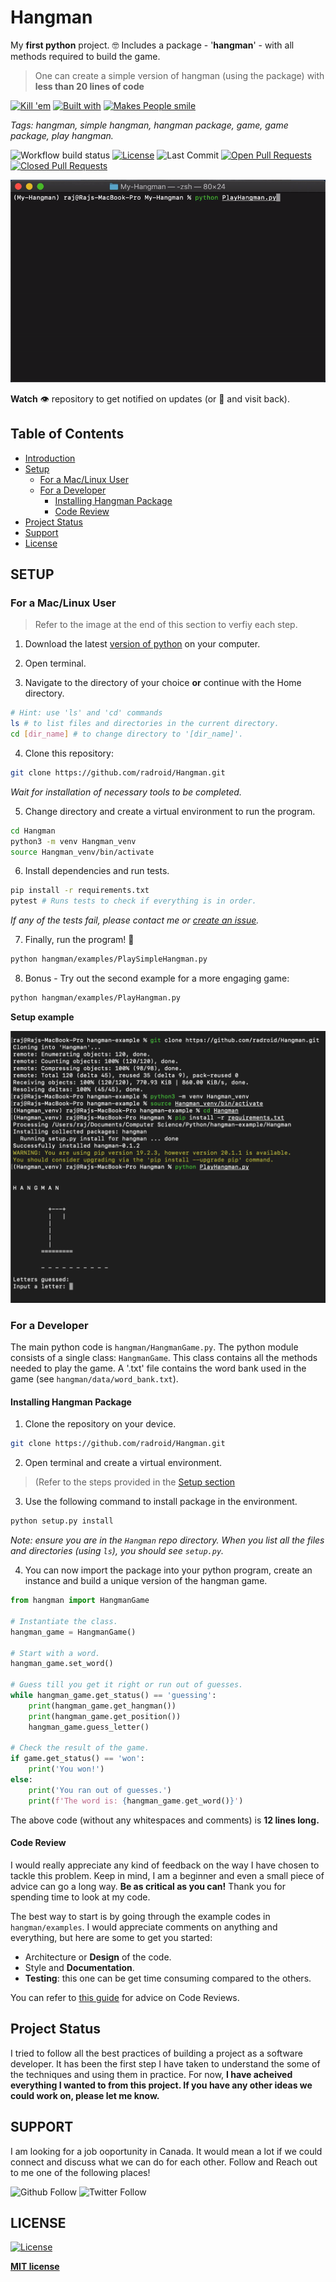 # Hangman
My **first python** project.  :nerd_face:
Includes a package - '**hangman**' - with all methods required to build the game.

> One can create a simple version of hangman (using the package) with **less than 20 lines of code**

[![Kill 'em](https://forthebadge.com/images/badges/oooo-kill-em.svg)](https://forthebadge.com) 
[![Built with](https://forthebadge.com/images/badges/built-with-love.svg)](https://forthebadge.com) 
[![Makes People smile](https://forthebadge.com/images/badges/makes-people-smile.svg)](https://forthebadge.com)

*Tags: hangman, simple hangman, hangman package, game, game package, play hangman.*

![Workflow build status](https://img.shields.io/github/workflow/status/radroid/Hangman/Python%20package?style=for-the-badge)
[![License](https://img.shields.io/github/license/radroid/Hangman?style=for-the-badge)](https://github.com/radroid/Hangman/blob/master/LICENSE) 
![Last Commit](https://img.shields.io/github/last-commit/radroid/Hangman?style=for-the-badge) 
[![Open Pull Requests](https://img.shields.io/github/issues-pr/radroid/Hangman?style=for-the-badge)](https://github.com/radroid/Hangman/pulls) 
[![Closed Pull Requests](https://img.shields.io/github/issues-pr-closed/radroid/Hangman?style=for-the-badge)](https://github.com/radroid/Hangman/pulls?q=is%3Apr+is%3Aclosed)

![hangman-terminal-run](images/hangman-terminal-2.gif)

**Watch** :eye: repository to get notified on updates (or :star2: and visit back).

## Table of Contents
* [Introduction](#hangman)
* [Setup](#setup)
    * [For a Mac/Linux User](#for-a-maclinux-user)
    * [For a Developer](#for-a-developer)
      * [Installing Hangman Package](#installing-hangman-package)
      * [Code Review](#code-review)
* [Project Status](#project-status)
* [Support](#support)
* [License](#license)

## SETUP
### For a Mac/Linux User

> Refer to the image at the end of this section to verfiy each step.

1. Download the latest [version of python](https://www.python.org/downloads/) on your computer.

2. Open terminal.

3. Navigate to the directory of your choice **or** continue with the Home directory.
```bash
# Hint: use 'ls' and 'cd' commands
ls # to list files and directories in the current directory.
cd [dir_name] # to change directory to '[dir_name]'.
````

4. Clone this repository:
```bash
git clone https://github.com/radroid/Hangman.git
```
*Wait for installation of necessary tools to be completed.*

5. Change directory and create a virtual environment to run the program.
```bash
cd Hangman
python3 -m venv Hangman_venv
source Hangman_venv/bin/activate
```

6. Install dependencies and run tests.
```bash
pip install -r requirements.txt
pytest # Runs tests to check if everything is in order.
```
*If any of the tests fail, please contact me or [create an issue](https://github.com/radroid/Hangman/issues).*

7. Finally, run the program! :partying_face:
```bash
python hangman/examples/PlaySimpleHangman.py
```

8. Bonus - Try out the second example for a more engaging game:
```bash
python hangman/examples/PlayHangman.py
```

**Setup example**

![setup-example](images/setup-example.png)

### For a Developer
The main python code is `hangman/HangmanGame.py`. The python module consists of a single class: `HangmanGame`. This class contains all the methods needed to play the game. A '.txt' file contains the word bank used in the game (see `hangman/data/word_bank.txt`).

#### Installing Hangman Package
1. Clone the repository on your device.
```bash
git clone https://github.com/radroid/Hangman.git
```
2. Open terminal and create a virtual environment. 

> (Refer to the steps provided in the [Setup section](#setup)

3. Use the following command to install package in the environment.
```bash
python setup.py install
```
*Note: ensure you are in the `Hangman` repo directory. When you list all the files and directories (using `ls`), you should see `setup.py`.*

4. You can now import the package into your python program, create an instance and build a unique version of the hangman game.
```python
from hangman import HangmanGame

# Instantiate the class.
hangman_game = HangmanGame()

# Start with a word.
hangman_game.set_word()

# Guess till you get it right or run out of guesses.
while hangman_game.get_status() == 'guessing':
    print(hangman_game.get_hangman())
    print(hangman_game.get_position())
    hangman_game.guess_letter()

# Check the result of the game.
if game.get_status() == 'won':
    print('You won!')
else:
    print('You ran out of guesses.')
    print(f'The word is: {hangman_game.get_word()}')
```
The above code (without any whitespaces and comments) is **12 lines long.**

#### Code Review
I would really appreciate any kind of feedback on the way I have chosen to tackle this problem. Keep in mind, I am a beginner and even a small piece of advice can go a long way. **Be as critical as you can!** Thank you for spending time to look at my code.

The best way to start is by going through the example codes in `hangman/examples`.
I would appreciate comments on anything and everything, but here are some to get you started:
- Architecture or **Design** of the code.
- Style and **Documentation**.
- **Testing**: this one can be get time consuming compared to the others.

You can refer to [this guide](https://www.kevinlondon.com/2015/05/05/code-review-best-practices.html) for advice on Code Reviews.

## Project Status
I tried to follow all the best practices of building a project as a software developer. It has been the first step I have taken to understand the some of the techniques and using them in practice. For now, **I have acheived everything I wanted to from this project. If you have any other ideas we could work on, please let me know.**

## SUPPORT
I am looking for a job ooportunity in Canada. It would mean a lot if we could connect and discuss what we can do for each other.
Follow and Reach out to me one of the following places!

![Github Follow](https://img.shields.io/github/followers/radroid?label=Follow&style=social) ![Twitter Follow](https://img.shields.io/twitter/follow/Raj_Dholakia001?label=Follow&style=social)


## LICENSE

[![License](https://img.shields.io/github/license/radroid/Hangman?style=for-the-badge)](https://github.com/radroid/Hangman/blob/master/LICENSE)

**[MIT license](https://opensource.org/licenses/MIT)**

